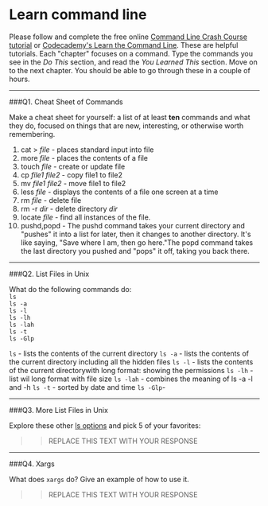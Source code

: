 # Learn command line

Please follow and complete the free online [Command Line Crash Course
tutorial](https://web.archive.org/web/20160708171659/http://cli.learncodethehardway.org/book/) or [Codecademy's Learn the Command Line](https://www.codecademy.com/learn/learn-the-command-line). These are helpful tutorials. Each "chapter" focuses on a command. Type the commands you see in the _Do This_ section, and read the _You Learned This_ section. Move on to the next chapter. You should be able to go through these in a couple of hours.

---

###Q1.  Cheat Sheet of Commands  

Make a cheat sheet for yourself: a list of at least **ten** commands and what they do, focused on things that are new, interesting, or otherwise worth remembering.

> > 
1) cat > *file* - places standard input into file  
2) more *file* - places the contents of a file  
3) touch *file* - create or update file  
4) cp *file1* *file2* - copy file1 to file2  
5) mv *file1* *file2* - move file1 to file2  
6) less *file* - displays the contents of a file one screen at a time  
7) rm *file* - delete file  
8) rm -r *dir* - delete directory *dir*  
9) locate *file* - find all instances of the file.    
10) pushd,popd - The pushd command takes your current directory and "pushes" it into a list for later, then it changes to another directory. It's like saying, "Save where I am, then go here."The popd command takes the last directory you pushed and "pops" it off, taking you back there.  

---

###Q2.  List Files in Unix   

What do the following commands do:  
`ls`  
`ls -a`  
`ls -l`  
`ls -lh`  
`ls -lah`  
`ls -t`  
`ls -Glp`  

> > 
`ls` - lists the contents of the current directory
`ls -a`  - lists the contents of the current directory including all the hidden files
`ls -l`  - lists the contents of the current directorywith long format: showing the permissions
`ls -lh` - list wil long format with file size
`ls -lah` - combines the meaning of ls -a -l and -h
`ls -t`  - sorted by date and time
`ls -Glp`- 

---

###Q3.  More List Files in Unix  

Explore these other [ls options](http://www.techonthenet.com/unix/basic/ls.php) and pick 5 of your favorites:

> > REPLACE THIS TEXT WITH YOUR RESPONSE

---

###Q4.  Xargs   

What does `xargs` do? Give an example of how to use it.

> > REPLACE THIS TEXT WITH YOUR RESPONSE

 

